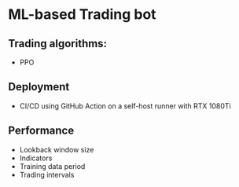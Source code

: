 # ML-based Trading bot

## Trading algorithms:

- PPO

## Deployment

- CI/CD using GitHub Action on a self-host runner with RTX 1080Ti


## Performance

- Lookback window size
- Indicators
- Training data period
- Trading intervals